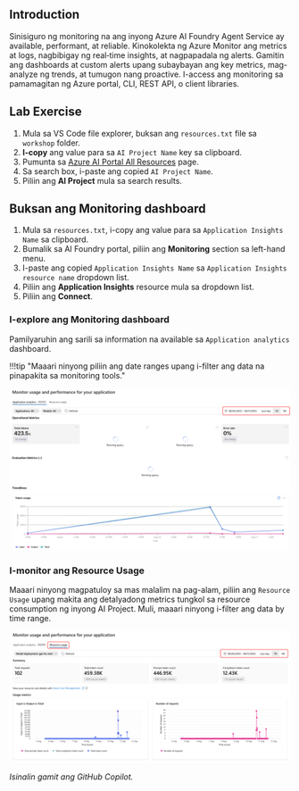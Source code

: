 ## Introduction

Sinisiguro ng monitoring na ang inyong Azure AI Foundry Agent Service ay available, performant, at reliable. Kinokolekta ng Azure Monitor ang metrics at logs, nagbibigay ng real‑time insights, at nagpapadala ng alerts. Gamitin ang dashboards at custom alerts upang subaybayan ang key metrics, mag-analyze ng trends, at tumugon nang proactive. I-access ang monitoring sa pamamagitan ng Azure portal, CLI, REST API, o client libraries.

## Lab Exercise

1. Mula sa VS Code file explorer, buksan ang `resources.txt` file sa `workshop` folder.
1. **I-copy** ang value para sa `AI Project Name` key sa clipboard.
1. Pumunta sa [Azure AI Portal All Resources](https://ai.azure.com/allResources) page.
1. Sa search box, i-paste ang copied `AI Project Name`.
1. Piliin ang **AI Project** mula sa search results.

## Buksan ang Monitoring dashboard

1. Mula sa `resources.txt`, i-copy ang value para sa `Application Insights Name` sa clipboard.
1. Bumalik sa AI Foundry portal, piliin ang **Monitoring** section sa left-hand menu.
1. I-paste ang copied `Application Insights Name` sa `Application Insights resource name` dropdown list.
1. Piliin ang **Application Insights** resource mula sa dropdown list.
1. Piliin ang **Connect**.

### I-explore ang Monitoring dashboard

Pamilyaruhin ang sarili sa information na available sa `Application analytics` dashboard.

!!!tip "Maaari ninyong piliin ang date ranges upang i-filter ang data na pinapakita sa monitoring tools."

![The image shows the application monitoring dashboard](../media/monitor_usage.png)

### I-monitor ang Resource Usage

Maaari ninyong magpatuloy sa mas malalim na pag-alam, piliin ang `Resource Usage` upang makita ang detalyadong metrics tungkol sa resource consumption ng inyong AI Project. Muli, maaari ninyong i-filter ang data by time range.

![The image shows the resource usage monitoring dashboard](../media/monitor_resource_usage.png)

*Isinalin gamit ang GitHub Copilot.*
